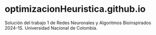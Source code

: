 # optimizacionHeuristica.github.io
Solución del trabajo 1 de Redes Neuronales y Algoritmos Bioinspirados 2024-1S. Universidad Nacional de Colombia.
